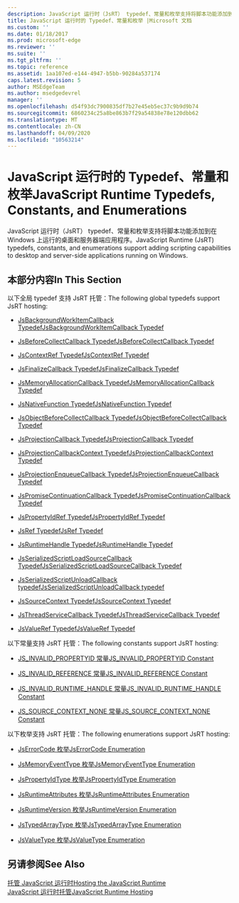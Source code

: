 ```yaml
---
description: JavaScript 运行时（JsRT） typedef、常量和枚举支持将脚本功能添加到在 Windows 上运行的桌面和服务器端应用程序。
title: JavaScript 运行时的 Typedef、常量和枚举 |Microsoft 文档
ms.custom: ''
ms.date: 01/18/2017
ms.prod: microsoft-edge
ms.reviewer: ''
ms.suite: ''
ms.tgt_pltfrm: ''
ms.topic: reference
ms.assetid: 1aa107ed-e144-4947-b5bb-90284a537174
caps.latest.revision: 5
author: MSEdgeTeam
ms.author: msedgedevrel
manager: ''
ms.openlocfilehash: d54f93dc7900835df7b27e45eb5ec37c9b9d9b74
ms.sourcegitcommit: 6860234c25a8be863b7f29a54838e78e120dbb62
ms.translationtype: MT
ms.contentlocale: zh-CN
ms.lasthandoff: 04/09/2020
ms.locfileid: "10563214"
---
```

# <span data-ttu-id="9cc0e-103">JavaScript 运行时的 Typedef、常量和枚举</span><span class="sxs-lookup"><span data-stu-id="9cc0e-103">JavaScript Runtime Typedefs, Constants, and Enumerations</span></span>
<span data-ttu-id="9cc0e-104">JavaScript 运行时（JsRT） typedef、常量和枚举支持将脚本功能添加到在 Windows 上运行的桌面和服务器端应用程序。</span><span class="sxs-lookup"><span data-stu-id="9cc0e-104">JavaScript Runtime (JsRT) typedefs, constants, and enumerations support adding scripting capabilities to desktop and server-side applications running on Windows.</span></span>  
  
## <span data-ttu-id="9cc0e-105">本部分内容</span><span class="sxs-lookup"><span data-stu-id="9cc0e-105">In This Section</span></span>  
 <span data-ttu-id="9cc0e-106">以下全局 typedef 支持 JsRT 托管：</span><span class="sxs-lookup"><span data-stu-id="9cc0e-106">The following global typedefs support JsRT hosting:</span></span>  
  
-   [<span data-ttu-id="9cc0e-107">JsBackgroundWorkItemCallback Typedef</span><span class="sxs-lookup"><span data-stu-id="9cc0e-107">JsBackgroundWorkItemCallback Typedef</span></span>](../chakra-hosting/jsbackgroundworkitemcallback-typedef.md)  
  
-   [<span data-ttu-id="9cc0e-108">JsBeforeCollectCallback Typedef</span><span class="sxs-lookup"><span data-stu-id="9cc0e-108">JsBeforeCollectCallback Typedef</span></span>](../chakra-hosting/jsbeforecollectcallback-typedef.md)  
  
-   [<span data-ttu-id="9cc0e-109">JsContextRef Typedef</span><span class="sxs-lookup"><span data-stu-id="9cc0e-109">JsContextRef Typedef</span></span>](../chakra-hosting/jscontextref-typedef.md)  
  
-   [<span data-ttu-id="9cc0e-110">JsFinalizeCallback Typedef</span><span class="sxs-lookup"><span data-stu-id="9cc0e-110">JsFinalizeCallback Typedef</span></span>](../chakra-hosting/jsfinalizecallback-typedef.md)  
  
-   [<span data-ttu-id="9cc0e-111">JsMemoryAllocationCallback Typedef</span><span class="sxs-lookup"><span data-stu-id="9cc0e-111">JsMemoryAllocationCallback Typedef</span></span>](../chakra-hosting/jsmemoryallocationcallback-typedef.md)  
  
-   [<span data-ttu-id="9cc0e-112">JsNativeFunction Typedef</span><span class="sxs-lookup"><span data-stu-id="9cc0e-112">JsNativeFunction Typedef</span></span>](../chakra-hosting/jsnativefunction-typedef.md)  
  
-   [<span data-ttu-id="9cc0e-113">JsObjectBeforeCollectCallback Typedef</span><span class="sxs-lookup"><span data-stu-id="9cc0e-113">JsObjectBeforeCollectCallback Typedef</span></span>](../chakra-hosting/jsobjectbeforecollectcallback-typedef.md)  
  
-   [<span data-ttu-id="9cc0e-114">JsProjectionCallback Typedef</span><span class="sxs-lookup"><span data-stu-id="9cc0e-114">JsProjectionCallback Typedef</span></span>](../chakra-hosting/jsprojectioncallback-typedef.md)  
  
-   [<span data-ttu-id="9cc0e-115">JsProjectionCallbackContext Typedef</span><span class="sxs-lookup"><span data-stu-id="9cc0e-115">JsProjectionCallbackContext Typedef</span></span>](../chakra-hosting/jsprojectioncallbackcontext-typedef.md)  
  
-   [<span data-ttu-id="9cc0e-116">JsProjectionEnqueueCallback Typedef</span><span class="sxs-lookup"><span data-stu-id="9cc0e-116">JsProjectionEnqueueCallback Typedef</span></span>](../chakra-hosting/jsprojectionenqueuecallback-typedef.md)  
  
-   [<span data-ttu-id="9cc0e-117">JsPromiseContinuationCallback Typedef</span><span class="sxs-lookup"><span data-stu-id="9cc0e-117">JsPromiseContinuationCallback Typedef</span></span>](../chakra-hosting/jspromisecontinuationcallback-typedef.md)  
  
-   [<span data-ttu-id="9cc0e-118">JsPropertyIdRef Typedef</span><span class="sxs-lookup"><span data-stu-id="9cc0e-118">JsPropertyIdRef Typedef</span></span>](../chakra-hosting/jspropertyidref-typedef.md)  
  
-   [<span data-ttu-id="9cc0e-119">JsRef Typedef</span><span class="sxs-lookup"><span data-stu-id="9cc0e-119">JsRef Typedef</span></span>](../chakra-hosting/jsref-typedef.md)  
  
-   [<span data-ttu-id="9cc0e-120">JsRuntimeHandle Typedef</span><span class="sxs-lookup"><span data-stu-id="9cc0e-120">JsRuntimeHandle Typedef</span></span>](../chakra-hosting/jsruntimehandle-typedef.md)  
  
-   [<span data-ttu-id="9cc0e-121">JsSerializedScriptLoadSourceCallback Typedef</span><span class="sxs-lookup"><span data-stu-id="9cc0e-121">JsSerializedScriptLoadSourceCallback Typedef</span></span>](../chakra-hosting/jsserializedscriptloadsourcecallback-typedef.md)  
  
-   [<span data-ttu-id="9cc0e-122">JsSerializedScriptUnloadCallback typedef</span><span class="sxs-lookup"><span data-stu-id="9cc0e-122">JsSerializedScriptUnloadCallback typedef</span></span>](../chakra-hosting/jsserializedscriptunloadcallback-typedef.md)  
  
-   [<span data-ttu-id="9cc0e-123">JsSourceContext Typedef</span><span class="sxs-lookup"><span data-stu-id="9cc0e-123">JsSourceContext Typedef</span></span>](../chakra-hosting/jssourcecontext-typedef.md)  
  
-   [<span data-ttu-id="9cc0e-124">JsThreadServiceCallback Typedef</span><span class="sxs-lookup"><span data-stu-id="9cc0e-124">JsThreadServiceCallback Typedef</span></span>](../chakra-hosting/jsthreadservicecallback-typedef.md)  
  
-   [<span data-ttu-id="9cc0e-125">JsValueRef Typedef</span><span class="sxs-lookup"><span data-stu-id="9cc0e-125">JsValueRef Typedef</span></span>](../chakra-hosting/jsvalueref-typedef.md)  
  
 <span data-ttu-id="9cc0e-126">以下常量支持 JsRT 托管：</span><span class="sxs-lookup"><span data-stu-id="9cc0e-126">The following constants support JsRT hosting:</span></span>  
  
-   [<span data-ttu-id="9cc0e-127">JS_INVALID_PROPERTYID 常量</span><span class="sxs-lookup"><span data-stu-id="9cc0e-127">JS_INVALID_PROPERTYID Constant</span></span>](../chakra-hosting/js-invalid-propertyid-constant.md)  
  
-   [<span data-ttu-id="9cc0e-128">JS_INVALID_REFERENCE 常量</span><span class="sxs-lookup"><span data-stu-id="9cc0e-128">JS_INVALID_REFERENCE Constant</span></span>](../chakra-hosting/js-invalid-reference-constant.md)  
  
-   [<span data-ttu-id="9cc0e-129">JS_INVALID_RUNTIME_HANDLE 常量</span><span class="sxs-lookup"><span data-stu-id="9cc0e-129">JS_INVALID_RUNTIME_HANDLE Constant</span></span>](../chakra-hosting/js-invalid-runtime-handle-constant.md)  
  
-   [<span data-ttu-id="9cc0e-130">JS_SOURCE_CONTEXT_NONE 常量</span><span class="sxs-lookup"><span data-stu-id="9cc0e-130">JS_SOURCE_CONTEXT_NONE Constant</span></span>](../chakra-hosting/js-source-context-none-constant.md)  
  
 <span data-ttu-id="9cc0e-131">以下枚举支持 JsRT 托管：</span><span class="sxs-lookup"><span data-stu-id="9cc0e-131">The following enumerations support JsRT hosting:</span></span>  
  
-   [<span data-ttu-id="9cc0e-132">JsErrorCode 枚举</span><span class="sxs-lookup"><span data-stu-id="9cc0e-132">JsErrorCode Enumeration</span></span>](../chakra-hosting/jserrorcode-enumeration.md)  
  
-   [<span data-ttu-id="9cc0e-133">JsMemoryEventType 枚举</span><span class="sxs-lookup"><span data-stu-id="9cc0e-133">JsMemoryEventType Enumeration</span></span>](../chakra-hosting/jsmemoryeventtype-enumeration.md)  
  
-   [<span data-ttu-id="9cc0e-134">JsPropertyIdType 枚举</span><span class="sxs-lookup"><span data-stu-id="9cc0e-134">JsPropertyIdType Enumeration</span></span>](../chakra-hosting/jspropertyidtype-enumeration.md)  
  
-   [<span data-ttu-id="9cc0e-135">JsRuntimeAttributes 枚举</span><span class="sxs-lookup"><span data-stu-id="9cc0e-135">JsRuntimeAttributes Enumeration</span></span>](../chakra-hosting/jsruntimeattributes-enumeration.md)  
  
-   [<span data-ttu-id="9cc0e-136">JsRuntimeVersion 枚举</span><span class="sxs-lookup"><span data-stu-id="9cc0e-136">JsRuntimeVersion Enumeration</span></span>](../chakra-hosting/jsruntimeversion-enumeration.md)  
  
-   [<span data-ttu-id="9cc0e-137">JsTypedArrayType 枚举</span><span class="sxs-lookup"><span data-stu-id="9cc0e-137">JsTypedArrayType Enumeration</span></span>](../chakra-hosting/jstypedarraytype-enumeration.md)  
  
-   [<span data-ttu-id="9cc0e-138">JsValueType 枚举</span><span class="sxs-lookup"><span data-stu-id="9cc0e-138">JsValueType Enumeration</span></span>](../chakra-hosting/jsvaluetype-enumeration.md)  
  
## <span data-ttu-id="9cc0e-139">另请参阅</span><span class="sxs-lookup"><span data-stu-id="9cc0e-139">See Also</span></span>  
 [<span data-ttu-id="9cc0e-140">托管 JavaScript 运行时</span><span class="sxs-lookup"><span data-stu-id="9cc0e-140">Hosting the JavaScript Runtime</span></span>](../chakra-hosting/hosting-the-javascript-runtime.md)   
 [<span data-ttu-id="9cc0e-141">JavaScript 运行时托管</span><span class="sxs-lookup"><span data-stu-id="9cc0e-141">JavaScript Runtime Hosting</span></span>](../javascript-runtime-hosting.md)